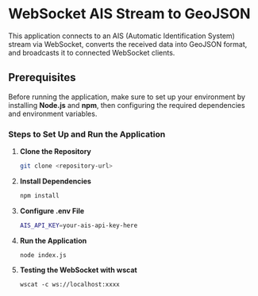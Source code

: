 # WebSocket AIS Stream to GeoJSON

This application connects to an AIS (Automatic Identification System) stream via WebSocket, converts the received data into GeoJSON format, and broadcasts it to connected WebSocket clients.

## Prerequisites

Before running the application, make sure to set up your environment by installing **Node.js** and **npm**, then configuring the required dependencies and environment variables.

### Steps to Set Up and Run the Application

1. **Clone the Repository**

   ```bash
   git clone <repository-url>
   ```

2. **Install Dependencies**

   ```bash
   npm install
   ```

3. **Configure .env File**

   ```bash
   AIS_API_KEY=your-ais-api-key-here
   ```

4. **Run the Application**

   ```
   node index.js
   ```

5. **Testing the WebSocket with wscat**

   ```
   wscat -c ws://localhost:xxxx
   ```
